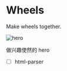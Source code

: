 # Wheels

Make wheels together. 

![hero](https://directorcn.github.io/links/static/images/wheel/hero.webp)

做兴趣使然的 hero

- [ ] html-parser

